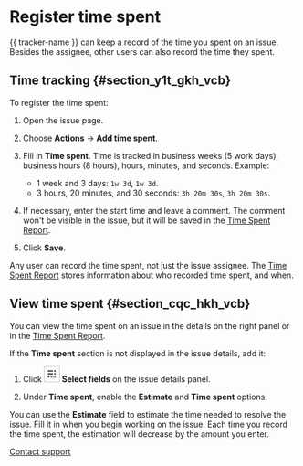 # Register time spent

{{ tracker-name }}  can keep a record of the time you spent on an issue. Besides the assignee, other users can also record the time they spent.

## Time tracking {#section_y1t_gkh_vcb}

To register the time spent:

1. Open the issue page.

1. Choose **Actions** → **Add time spent**.

1. Fill in **Time spent**. Time is tracked in business weeks (5 work days), business hours (8 hours), hours, minutes, and seconds. Example:
    - 1 week and 3 days: `1w 3d`, `1w 3d`.
    - 3 hours, 20 minutes, and 30 seconds: `3h 20m 30s`, `3h 20m 30s`.

1. If necessary, enter the start time and leave a comment. The comment won't be visible in the issue, but it will be saved in the [Time Spent Report](../manager/statistics.md#section_uxt_3ft_xz).

1. Click **Save**.

Any user can record the time spent, not just the issue assignee. The [Time Spent Report](../manager/statistics.md#section_uxt_3ft_xz) stores information about who recorded time spent, and when.

## View time spent {#section_cqc_hkh_vcb}

You can view the time spent on an issue in the details on the right panel or in the [Time Spent Report](../manager/statistics.md#section_uxt_3ft_xz).

If the **Time spent** section is not displayed in the issue details, add it:

1. Click **![](../../_assets/tracker/task-params-btn.png) Select fields** on the issue details panel.

1. Under **Time spent**, enable the **Estimate** and **Time spent** options.

You can use the **Estimate** field to estimate the time needed to resolve the issue. Fill it in when you begin working on the issue. Each time you record the time spent, the estimation will decrease by the amount you enter.


[Contact support](../troubleshooting.md)

